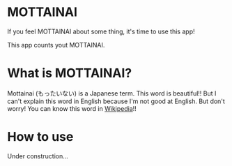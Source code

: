 MOTTAINAI
=========

If you feel MOTTAINAI about some thing, it's time to use this app!  

This app counts yout MOTTAINAI.

# What is MOTTAINAI?
Mottainai (もったいない) is a Japanese term. This word is beautiful!! But I can't explain this word in English because I'm not good at English. But don't worry! You can know this word in [Wikipedia](http://en.wikipedia.org/wiki/Mottainai)!!

# How to use
Under construction...
